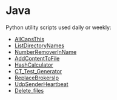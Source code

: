 # Java

Python utility scripts used daily or weekly:

 - [AllCapsThis]()
 - [ListDirectoryNames]()
 - [NumberRemoverInName]()
 - [AddContentToFile]()
 - [HashCalculator]()
 - [CT_Test_Generator]()
 - [ReplaceBrokersIp]()
 - [UdpSenderHeartbeat]()
 - [Delete_files]()